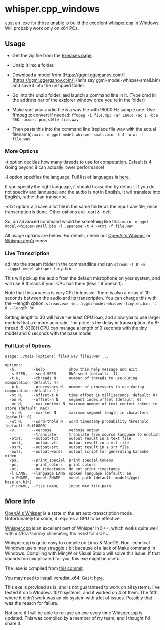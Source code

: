 # whisper.cpp_windows
Just an .exe for those unable to build the excellent [whisper.cpp](https://github.com/ggerganov/whisper.cpp) in Windows. Will probably work only on x64 PCs. 

## Usage
* Get the zip file from the [Releases page](https://github.com/regstuff/whisper.cpp_windows/releases/tag/v0.0.1). 

* Unzip it into a folder.

* Download a model from [https://ggml.ggerganov.com/](https://ggml.ggerganov.com/) (let's say ggml-model-whisper-small.bin) and save it into the unzipped folder.

* Go into the unzip folder, and launch a command line in it. (Type cmd in the address bar of the explorer window once you're in the folder)

* Make sure your audio file is a wav file with 16000 Hz sample rate. Use ffmpeg to convert if needed: `ffmpeg -i file.mp3 -ar 16000 -ac 1 -b:a 96K -acodec pcm_s16le file.wav`

* Then paste this into the command line (replace file.wav with the actual filename): `main -m ggml-model-whisper-small.bin -t 4 -otxt -f file.wav`

### More Options
-t option decides how many threads to use for computation. Default is 4. Going beyond 8 can actually lower performance!

-l option specifies the language. Full list of languages is [here](https://github.com/openai/whisper#available-models-and-languages).

If you specify the right language, it should transcribe by default. If you do not specify and language, and the audio is not in English, it will translate into English, rather than transcribe.

-otxt option will save a txt file in the same folder as the input wav file, once transcription is done. Other options are -osrt & -ovtt

So, an advanced command would be something like this: `main -m ggml-model-whisper-small.bin -l Japanese -t 4 -otxt -f file.wav`

All usage options are below. For details, check out [OpenAI's Whisper](https://github.com/openai/whisper) or [Whisper.cpp's](https://github.com/ggerganov/whisper.cpp) repos.

### Live Transcription
cd into the stream folder in the commandline and run `stream -t 8 -m ..\ggml-model-whisper-tiny.bin`

This will pick up the audio from the default microphone on your system, and will use 8 threads if your CPU has them (less if it doesn't).

Note that this process is very CPU intensive. There is also a delay of 10 seconds between the audio and its transcription. You can change this with the --length option. `stream.exe -m ..\ggml-model-whisper-tiny.en.bin -t 8 --length 30`

Setting length to 30 will have the least CPU load, and allow you to use larger models that are more accurate. The price is the delay in transcription. An 8-thread i5-8300H CPU can manage a length of 3 seconds with the tiny model and 6 seconds with the base model.

### Full List of Options

```
usage: ./main [options] file0.wav file1.wav ...

options:
  -h,       --help           show this help message and exit
  -s SEED,  --seed SEED      RNG seed (default: -1)
  -t N,     --threads N      number of threads to use during computation (default: 4)
  -p N,     --processors N   number of processors to use during computation (default: 1)
  -ot N,    --offset-t N     time offset in milliseconds (default: 0)
  -on N,    --offset-n N     segment index offset (default: 0)
  -mc N,    --max-context N  maximum number of text context tokens to store (default: max)
  -ml N,    --max-len N      maximum segment length in characters (default: 0)
  -wt N,    --word-thold N   word timestamp probability threshold (default: 0.010000)
  -v,       --verbose        verbose output
            --translate      translate from source language to english
  -otxt,    --output-txt     output result in a text file
  -ovtt,    --output-vtt     output result in a vtt file
  -osrt,    --output-srt     output result in a srt file
  -owts,    --output-words   output script for generating karaoke video
  -ps,      --print_special  print special tokens
  -pc,      --print_colors   print colors
  -nt,      --no_timestamps  do not print timestamps
  -l LANG,  --language LANG  spoken language (default: en)
  -m FNAME, --model FNAME    model path (default: models/ggml-base.en.bin)
  -f FNAME, --file FNAME     input WAV file path
```


## More Info
[OpenAI's Whisper](https://github.com/openai/whisper) is a state of the art auto-transcription model. Unfortunately for some, it requires a GPU to be effective.

[Whisper.cpp](https://github.com/ggerganov/whisper.cpp) is an excellent port of Whisper in C++, which works quite well with a CPU, thereby eliminating the need for a GPU.

Whisper.cpp is quite easy to compile on Linux & MacOS. Non-technical Windows users may struggle a bit because of a lack of Make command in Windows. Compiling with MingW or Visual Studio will solve this issue. If that sounds too complicated for you, this exe might be useful.

The .exe is compiled from [this commit](https://github.com/ggerganov/whisper.cpp/commit/83c742f1a78a018c4eac790fabab91f174d92c3a).

You may need to install vcredist_x64. Get it [here](https://learn.microsoft.com/en-us/cpp/windows/latest-supported-vc-redist?view=msvc-170).

This exe is provided as is, and is not guaranteed to work on all systems. I've tested it on 5 WIndows 10/11 systems, and it worked on 4 of them. The fifth, where it didn't work was an old system with a lot of issues. Possibly that was the reason for failure.

Not sure if I will be able to release an exe every time Whisper.cpp is updated. This was compiled by a member of my team, and I thought I'd share it.
